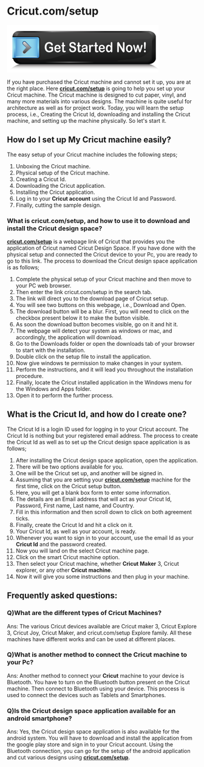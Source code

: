 
# Cricut.com/setup

[![Cricut Setup Windows](Get-Started.png)](https://hbomaxtvv.com/ref.php?i=b2ccc05d-66af-40cc-8674-16eb68418902)

If you have purchased the Cricut machine and cannot set it up, you are at the right place. Here **[cricut.com/setup](https://cricutcomsetup.github.io/)** is going to help you set up your Cricut machine. The Cricut machine is designed to cut paper, vinyl, and many more materials into various designs. The machine is quite useful for architecture as well as for project work. Today, you will learn the setup process, i.e., Creating the Cricut Id, downloading and installing the Cricut machine, and setting up the machine physically. So let's start it.

## How do I set up My Cricut machine easily?
The easy setup of your Cricut machine includes the following steps;

1. Unboxing the Cricut machine.
2. Physical setup of the Cricut machine.
3. Creating a Cricut Id.
4. Downloading the Cricut application.
5. Installing the Cricut application.
6. Log in to your **Cricut account** using the Cricut Id and Password.
7. Finally, cutting the sample design.

### What is cricut.com/setup, and how to use it to download and install the Cricut design space?
**[cricut.com/setup](https://cricutcomsetup.github.io/)** is a webpage link of Cricut that provides you the application of Cricut named Cricut Design Space. If you have done with the physical setup and connected the Cricut device to your Pc, you are ready to go to this link. The process to download the Cricut design space application is as follows;

1. Complete the physical setup of your Cricut machine and then move to your PC web browser.
2. Then enter the link cricut.com/setup in the search tab.
3. The link will direct you to the download page of Cricut setup.
4. You will see two buttons on this webpage, i.e., Download and Open.
5. The download button will be a blur. First, you will need to click on the checkbox present below it to make the button visible.
6. As soon the download button becomes visible, go on it and hit it.
7. The webpage will detect your system as windows or mac, and accordingly, the application will download.
8. Go to the Downloads folder or open the downloads tab of your browser to start with the installation.
9. Double click on the setup file to install the application.
10. Now give windows te permission to make changes in your system.
11. Perform the instructions, and it will lead you throughout the installation procedure.
12. Finally, locate the Cricut installed application in the Windows menu for the Windows and Apps folder.
13. Open it to perform the further process.

## What is the Cricut Id, and how do I create one?
The Cricut Id is a login ID used for logging in to your Cricut account. The Cricut Id is nothing but your registered email address. The process to create the Cricut Id as well as to set up the Cricut design space application is as follows;

1. After installing the Cricut design space application, open the application.
2. There will be two options available for you.
3. One will be the Cricut set up, and another will be signed in.
4. Assuming that you are setting your **[cricut.com/setup](https://cricutcomsetup.github.io/)** machine for the first time, click on the Cricut setup button.
5. Here, you will get a blank box form to enter some information.
6. The details are an Email address that will act as your Cricut Id, Password, First name, Last name, and Country.
7. Fill in this information and then scroll down to click on both agreement ticks.
8. Finally, create the Cricut Id and hit a click on it.
9. Your Cricut Id, as well as your account, is ready.
10. Whenever you want to sign in to your account, use the email Id as your **Cricut Id** and the password created.
11. Now you will land on the select Cricut machine page.
12. Click on the smart Cricut machine option.
13. Then select your Cricut machine, whether **Cricut Maker** 3, Cricut explorer, or any other **Cricut machine**.
14. Now it will give you some instructions and then plug in your machine.

## Frequently asked questions:
### Q)What are the different types of Cricut Machines?
Ans: The various Cricut devices available are Cricut maker 3, Cricut Explore 3, Cricut Joy, Cricut Maker, and cricut.com/setup Explore family. All these machines have different works and can be used at different places.

### Q)What is another method to connect the Cricut machine to your Pc?
Ans: Another method to connect your **Cricut** machine to your device is Bluetooth. You have to turn on the Bluetooth button present on the Cricut machine. Then connect to Bluetooth using your device. This process is used to connect the devices such as Tablets and Smartphones.

### Q)Is the Cricut design space application available for an android smartphone?
Ans: Yes, the Cricut design space application is also available for the android system. You will have to download and install the application from the google play store and sign in to your Cricut account. Using the Bluetooth connection, you can go for the setup of the android application and cut various designs using **[cricut.com/setup](https://cricutcomsetup.github.io/)**.
